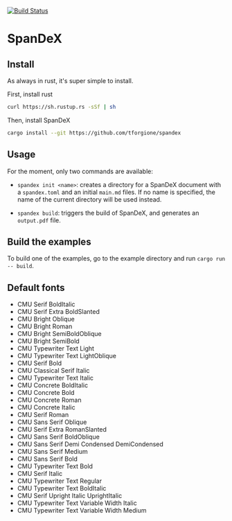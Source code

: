 [![Build Status](https://travis-ci.org/tforgione/spandex.svg?branch=master)](https://travis-ci.org/tforgione/spandex)

# SpanDeX

## Install

As always in rust, it's super simple to install.

First, install rust

``` sh
curl https://sh.rustup.rs -sSf | sh
```

Then, install SpanDeX

``` sh
cargo install --git https://github.com/tforgione/spandex
```

## Usage

For the moment, only two commands are available:
  - `spandex init <name>`: creates a directory for a SpanDeX document with a
    `spandex.toml` and an initial `main.md` files. If no name is specified, the
    name of the current directory will be used instead.

  - `spandex build`: triggers the build of SpanDeX, and generates an
    `output.pdf` file.

## Build the examples

To build one of the examples, go to the example directory and run `cargo run -- build`.

## Default fonts
  - CMU Serif BoldItalic
  - CMU Serif Extra BoldSlanted
  - CMU Bright Oblique
  - CMU Bright Roman
  - CMU Bright SemiBoldOblique
  - CMU Bright SemiBold
  - CMU Typewriter Text Light
  - CMU Typewriter Text LightOblique
  - CMU Serif Bold
  - CMU Classical Serif Italic
  - CMU Typewriter Text Italic
  - CMU Concrete BoldItalic
  - CMU Concrete Bold
  - CMU Concrete Roman
  - CMU Concrete Italic
  - CMU Serif Roman
  - CMU Sans Serif Oblique
  - CMU Serif Extra RomanSlanted
  - CMU Sans Serif BoldOblique
  - CMU Sans Serif Demi Condensed DemiCondensed
  - CMU Sans Serif Medium
  - CMU Sans Serif Bold
  - CMU Typewriter Text Bold
  - CMU Serif Italic
  - CMU Typewriter Text Regular
  - CMU Typewriter Text BoldItalic
  - CMU Serif Upright Italic UprightItalic
  - CMU Typewriter Text Variable Width Italic
  - CMU Typewriter Text Variable Width Medium
